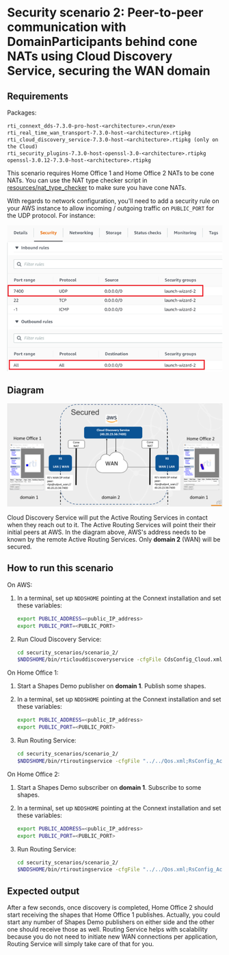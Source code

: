 # Security scenario 2: Peer-to-peer communication with DomainParticipants behind cone NATs using Cloud Discovery Service, securing the WAN domain

## Requirements

Packages:

```plaintext
rti_connext_dds-7.3.0-pro-host-<architecture>.<run/exe>
rti_real_time_wan_transport-7.3.0-host-<architecture>.rtipkg
rti_cloud_discovery_service-7.3.0-host-<architecture>.rtipkg (only on the Cloud)
rti_security_plugins-7.3.0-host-openssl-3.0-<architecture>.rtipkg
openssl-3.0.12-7.3.0-host-<architecture>.rtipkg
```

This scenario requires Home Office 1 and Home Office 2 NATs to be cone NATs.
You can use the NAT type checker script in [resources/nat_type_checker](../../resources/nat_type_checker)
to make sure you have cone NATs.

With regards to network configuration, you'll need to add a security rule on
your AWS instance to allow incoming / outgoing traffic on `PUBLIC_PORT` for the
UDP protocol. For instance:

![AWS Configuration](../../resources/images/configuration_aws.png)

## Diagram

![Security scenario 2 diagram](../../resources/images/security_scenario_2.png)

Cloud Discovery Service will put the Active Routing Services in contact when
they reach out to it. The Active Routing Services will point their their
initial peers at AWS. In the diagram above, AWS's address needs to be known by
the remote Active Routing Services. Only **domain 2** (WAN) will be secured.

## How to run this scenario

On AWS:

1. In a terminal, set up `NDDSHOME` pointing at the Connext installation and set these variables:

    ```bash
    export PUBLIC_ADDRESS=<public_IP_address>
    export PUBLIC_PORT=<PUBLIC_PORT>
    ```

2. Run Cloud Discovery Service:

    ```bash
    cd security_scenarios/scenario_2/
    $NDDSHOME/bin/rticlouddiscoveryservice -cfgFile CdsConfig_Cloud.xml -cfgName CdsConfig_Cloud
    ```

On Home Office 1:

1. Start a Shapes Demo publisher on **domain 1**. Publish some shapes.
2. In a terminal, set up `NDDSHOME` pointing at the Connext installation and set these variables:

    ```bash
    export PUBLIC_ADDRESS=<public_IP_address>
    export PUBLIC_PORT=<PUBLIC_PORT>
    ```

3. Run Routing Service:

    ```bash
    cd security_scenarios/scenario_2/
    $NDDSHOME/bin/rtiroutingservice -cfgFile "../../Qos.xml;RsConfig_Active.xml" -cfgName RsConfig_Active
    ```

On Home Office 2:

1. Start a Shapes Demo subscriber on **domain 1**. Subscribe to some shapes.
2. In a terminal, set up `NDDSHOME` pointing at the Connext installation and set these variables:

    ```bash
    export PUBLIC_ADDRESS=<public_IP_address>
    export PUBLIC_PORT=<PUBLIC_PORT>
    ```

3. Run Routing Service:

    ```bash
    cd security_scenarios/scenario_2/
    $NDDSHOME/bin/rtiroutingservice -cfgFile "../../Qos.xml;RsConfig_Active.xml" -cfgName RsConfig_Active
    ```

## Expected output

After a few seconds, once discovery is completed, Home Office 2 should start
receiving the shapes that Home Office 1 publishes. Actually, you could start
any number of Shapes Demo publishers on either side and the other one should
receive those as well. Routing Service helps with scalability because you do
not need to initiate new WAN connections per application, Routing Service will
simply take care of that for you.
